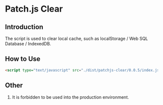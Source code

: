 # Patch.js Clear

## Introduction

The script is used to clear local cache, such as localStorage / Web SQL Database / IndexedDB.

## How to Use

```html
<script type="text/javascript" src="./dist/patchjs-clear/0.0.5/index.js"></script>
```

## Other

1. It is forbidden to be used into the production environment.